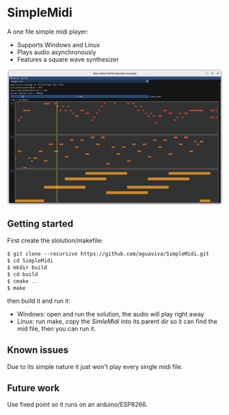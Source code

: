 # SimpleMidi
A one file simple midi player:

- Supports Windows and Linux
- Plays audio asynchronously
- Features a square wave synthesizer

![midi screenshot](Screenshot.png)

## Getting started
First create the slolution/makefile:
```
$ git clone --recursive https://github.com/aguaviva/SimpleMidi.git
$ cd SimpleMidi
$ mkdir build
$ cd build
$ cmake ..
$ make
```

then build it and run it:
- Windows: open and run the solution, the audio will play right away
- Linux: run make, copy the *SimleMidi* into its parent dir so it can find the mid file, then you can run it.

## Known issues
Due to its simple nature it just won't play every single midi file. 

## Future work
Use fixed point so it runs on an arduino/ESP8266.

